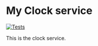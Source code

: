 # My Clock service

[![Tests](https://github.com/avans-devops/avans-devops-2324-casdenteneer-mohammadparwani/actions/workflows/clocktests.yml/badge.svg)](https://github.com/avans-devops/avans-devops-2324-casdenteneer-mohammadparwani/actions/workflows/clocktests.yml)

This is the clock service. 